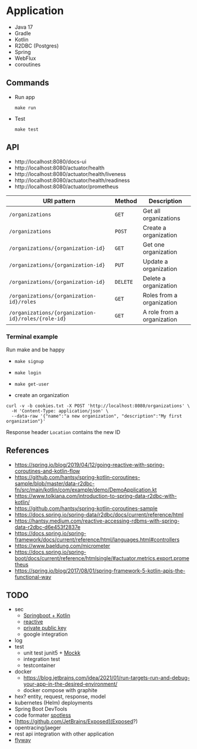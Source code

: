 # Application

- Java 17
- Gradle
- Kotlin
- R2DBC (Postgres)
- Spring
- WebFlux
- coroutines

## Commands

- Run app
  ```shell
  make run
  ```

- Test
  ```shell
  make test
  ```

## API

- http://localhost:8080/docs-ui
- http://localhost:8080/actuator/health
- http://localhost:8080/actuator/health/liveness
- http://localhost:8080/actuator/health/readiness
- http://localhost:8080/actuator/prometheus

| URI pattern | Method | Description |
|-------------|--------|-------------|
| `/organizations` | `GET` | Get all organizations |
| `/organizations` | `POST` | Create a organization |
| `/organizations/{organization-id}` | `GET` | Get one organization |
| `/organizations/{organization-id}` | `PUT` | Update a organization |
| `/organizations/{organization-id}` | `DELETE` | Delete a organization |
| `/organizations/{organization-id}/roles` | `GET` | Roles from a organization |
| `/organizations/{organization-id}/roles/{role-id}` | `GET` | A role from a organization |

### Terminal example

Run make and be happy

- `make signup`
- `make login`
- `make get-user`

- create an organization
```shell
curl -v -b cookies.txt -X POST 'http://localhost:8080/organizations' \
  -H 'Content-Type: application/json' \
  --data-raw '{"name":"a new organization", "description":"My first organization"}'
```

Response header `Location` contains the new ID

## References
- https://spring.io/blog/2019/04/12/going-reactive-with-spring-coroutines-and-kotlin-flow
- https://github.com/hantsy/spring-kotlin-coroutines-sample/blob/master/data-r2dbc-fn/src/main/kotlin/com/example/demo/DemoApplication.kt
- https://www.tolkiana.com/introduction-to-spring-data-r2dbc-with-kotlin/
- https://github.com/hantsy/spring-kotlin-coroutines-sample
- https://docs.spring.io/spring-data/r2dbc/docs/current/reference/html
- https://hantsy.medium.com/reactive-accessing-rdbms-with-spring-data-r2dbc-d6e453f2837e
- https://docs.spring.io/spring-framework/docs/current/reference/html/languages.html#controllers
- https://www.baeldung.com/micrometer
- https://docs.spring.io/spring-boot/docs/current/reference/htmlsingle/#actuator.metrics.export.prometheus
- https://spring.io/blog/2017/08/01/spring-framework-5-kotlin-apis-the-functional-way

## TODO
- sec 
  - [Springboot + Kotlin](https://medium.com/@jonssantana/authentication-e-authorization-usando-springboot-kotlin-382681024d08)
  - [reactive](https://medium.com/@jaidenashmore/jwt-authentication-in-spring-boot-webflux-6880c96247c7)
  - [private public key](https://www.novixys.com/blog/how-to-generate-rsa-keys-java/)
  - google integration
- log
- test
  - unit test junit5 + [Mockk](https://mockk.io/)
  - integration test
  - testcontainer
- docker
  - https://blog.jetbrains.com/idea/2021/01/run-targets-run-and-debug-your-app-in-the-desired-environment/
  - docker compose with graphite
- hex? entity, request, response, model
- kubernetes (Helm) deployments
- Spring Boot DevTools
- code formater [spotless](https://github.com/diffplug/spotless)
- [https://github.com/JetBrains/Exposed](Exposed?)
- opentracing/jaeger
- rest api integration with other application
- [flyway](https://flywaydb.org)
